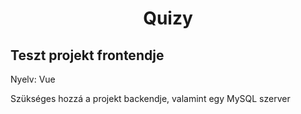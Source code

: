<p>
  <h1 align="center">Quizy</h1>
</p>

## Teszt projekt frontendje

Nyelv: Vue

Szükséges hozzá a projekt backendje, valamint egy MySQL szerver
